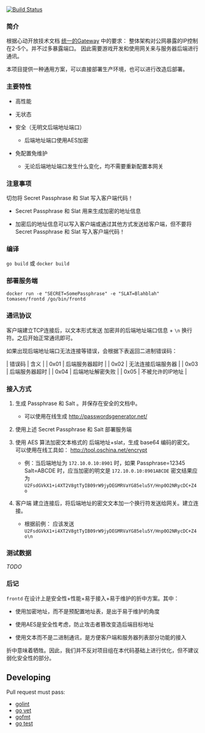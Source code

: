 [![Build Status](https://travis-ci.org/xindong/frontd.svg?branch=master)](https://travis-ci.org/xindong/frontd)

### 简介

根据心动开放技术文档 [统一的Gateway](https://github.com/xindong/docs/blob/master/public/game_review/backend.md) 中的要求：
整体架构对公网暴露的IP控制在2-5个。并不过多暴露端口。
因此需要游戏开发和使用网关来与服务器后端进行通讯。

本项目提供一种通用方案，可以直接部署生产环境，也可以进行改造后部署。

### 主要特性

* 高性能

* 无状态

* 安全（无明文后端地址端口）

	* 后端地址端口使用AES加密

* 免配置免维护

	* 无论后端地址端口发生什么变化，均不需要重新配置本网关

### 注意事项

切勿将 Secret Passphrase 和 Slat 写入客户端代码！

* Secret Passphrase 和 Slat 用来生成加密的地址信息

* 加密后的地址信息可以写入客户端或通过其他方式发送给客户端，但不要将 Secret Passphrase 和 Slat 写入客户端代码！

### 编译

`go build` 或 `docker build`


### 部署服务端

`docker run -e "SECRET=SomePassphrase" -e "SLAT=Blahblah" tomasen/frontd /go/bin/frontd`


### 通讯协议

客户端建立TCP连接后，以文本形式发送 加密并的后端地址端口信息 + `\n` 换行符。之后开始正常通讯即可。

如果出现后端地址端口无法连接等错误，会根据下表返回二进制错误码：

| 错误码 | 含义 |
| 0x01   | 后端服务器超时 |
| 0x02   | 无法连接后端服务器 |
| 0x03   | 后端服务器超时 |
| 0x04   | 后端地址解密失败 |
| 0x05   | 不被允许的IP地址 |


### 接入方式

1. 生成 Passphrase 和 Salt 。并保存在安全的文档中。

	 * 可以使用在线生成 http://passwordsgenerator.net/

2. 使用上述 Secret Passphrase 和 Salt 部署服务端

3. 使用 AES 算法加密文本格式的 后端地址+slat，生成 base64 编码的密文。 可以使用在线工具如： http://tool.oschina.net/encrypt

	* 例：当后端地址为 `172.10.0.10:8901` 时，如果 Passphrase=12345 Salt=ABCDE 时，应当加密的明文是 `172.10.0.10:8901ABCDE`
	密文结果应为 `U2FsdGVkX1+i4XT2V8gtTyIB09rW9jyDEGMRVaYG85elu5Y/Hnp0O2NRycDC+Z4o`

4. 客户端 建立连接后，将后端地址的密文文本加一个换行符发送给网关。建立连接。

	* 根据前例： 应该发送 `U2FsdGVkX1+i4XT2V8gtTyIB09rW9jyDEGMRVaYG85elu5Y/Hnp0O2NRycDC+Z4o\n`

### 测试数据

_TODO_

### 后记

`frontd` 在设计上是安全性+性能+易于接入+易于维护的折中方案。其中：

* 使用加密地址，而不是预配置地址表，是出于易于维护的角度

* 使用AES是安全性考虑，防止攻击者篡改变造后端目标地址

* 使用文本而不是二进制通讯，是方便客户端和服务器列表部分功能的接入

折中意味着牺牲。因此，我们并不反对项目组在本代码基础上进行优化，但不建议弱化安全性的部分。


## Developing

Pull request must pass:

* [golint](https://github.com/golang/lint)
* [go vet](https://godoc.org/golang.org/x/tools/cmd/vet)
* [gofmt](https://golang.org/cmd/gofmt)
* [go test](https://golang.org/cmd/go/#hdr-Test_packages)
